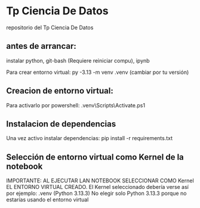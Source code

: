 # Tp Ciencia De Datos
repositorio del Tp Ciencia De Datos

## antes de arrancar:
instalar python, 
        git-bash (Requiere reiniciar compu), 
        ipynb

Para crear entorno virtual:
py -3.13 -m venv .venv   (cambiar por tu versión)                     


## Creacion de entorno virtual:
Para activarlo por powershell:
.venv\Scripts\Activate.ps1

## Instalacion de dependencias
Una vez activo instalar dependencias:
pip install -r requirements.txt                                                          

## Selección de entorno virtual como Kernel de la notebook
IMPORTANTE: AL EJECUTAR LAN NOTEBOOK SELECCIONAR COMO Kernel EL ENTORNO VIRTUAL CREADO. 
El Kernel seleccionado debería verse así por ejemplo: .venv (Python 3.13.3)
No elegir solo Python 3.13.3 porque no estarías usando el entorno virtual
        